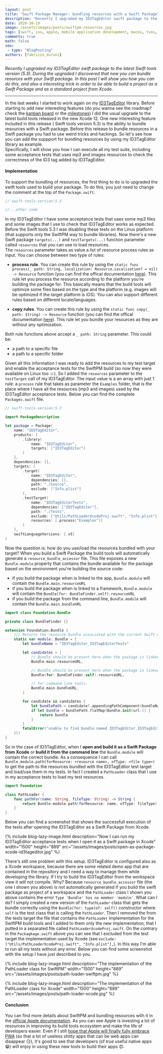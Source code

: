 ```yaml
---
layout: post
title: "Swift Package Manager: bundling resources with a Swift Package"
description: "Recently I upgraded my ID3TagEditor swift package to the latest Swift tools version (5.3). During the upgraded I discovered that now you can bundle reources with your Swift package. In this post I will show you how you can do this, and also a interesting trick in order to be able to build a project as a Swift Package and as a standard project from Xcode."
date: 2020-10-19
image: /assets/images/posts/swiftpm-resources.jpg
tags: [swift, ios, apple, mobile application development, macos, tvos, watchos]
comments: true
math: false
seo:
 - type: "BlogPosting"
authors: [fabrizio_duroni] 
---
```


*Recently I upgraded my ID3TagEditor swift package to the latest Swift tools version (5.3). During the upgraded I discovered that now you can bundle reources with your Swift package. In this post I will show you how you can do this, and also a interesting trick in order to be able to build a project as a Swift Package and as a standard project from Xcode.*

---

In the last weeks I started to work again on my [ID3TagEditor](/2018/05/07/born-id3tageditor-mp3id3tagger.html "id3tag id3 id3tageditor") library. Before starting to add new interesting features (do you wanna see the roadmap? check the [kanban board](https://github.com/chicio/ID3TagEditor/projects/1 "ID3TagEditor projects") or the [milestones](https://github.com/chicio/ID3TagEditor/milestones)) I did the usual upgrade to the latest build tools released in the new Xcode 12. One new interesting feature included in this release ( Swift tools version 5.3) is the ability to bundle resources with a Swift package. Before this release to bundle resources in a Swift package you had to use weird tricks and hackings. So let's see how you can add the suppport for bundling resources by using my ID3TagEditor library as example.  
Specifically, I will show you how I can execute all my test suite, including some acceptance tests that uses mp3 and images resources to check the correctness of the ID3 tag added by ID3TagEditor.

#### Implementation

To support the bundling of resources, the first thing to do is to upgraded the swift tools used to build your package. To do this, you just need to change the comment at the top of the `Package.swift`.

```swift
// swift-tools-version:5.3

//...other code
```

In my ID3TagEditor I have some acceptance tests that uses some mp3 files and some images that I use to check that ID3TagEditor works as expected. Before the Swift tools 5.3 I was disabling these tests on the Linux platform (that supports only the SwiftPM way to bundle libraries). Now there's a new Swift package `targets(...)` and `testTargets(...)` function parameter called `resources` that you can use to load resources.  
The `resources` parameter takes as value a list of resource process rules as input. You can choose between two type of rules:

* **process rule**. You can create this rule by using the `static func process(_ path: String, localization: Resource.Localization? = nil) -> Resource` function (you can find the offical documentation [here](https://developer.apple.com/documentation/swift_packages/resource/3554515-process)). This rule let you process the resource according to the platform you’re building the package for. This basically means that the build tools will optimize some files based on the type and the platform (e.g. images will be optimized if the target platform is iOS). You can also support different rules based on different locale/languages.

* **copy rules**. You can create this rule by using the `static func copy(_ path: String) -> Resource` function (you can find the offical documentation [here](https://developer.apple.com/documentation/swift_packages/resource/3516880-copy)). This rule let you bundle your resources as they are without any optimization.

Both rule functions above accept a `_ path: String` parameter. This could be:

* a path to a specific file
* a path to a specific folder

Given all this information I was ready to add the resources to my test target and enable the acceptance tests for the SwiftPM build (so now they were available on Linux too :relaxed:). So I added the `resources` parameter to the `testTarget` call of my ID3TagEditor. The input value is a an array with just 1 rule: a `process` rule that takes as parameter the `Examples` folder, that is the place where I have all the resources (mp3 and images) used by the ID3TagEditor acceptance tests. Below you can find the complete `Packages.swift` file.


``` swift
// swift-tools-version:5.3

import PackageDescription

let package = Package(
    name: "ID3TagEditor",
    products: [
        .library(
            name: "ID3TagEditor",
            targets: ["ID3TagEditor"]
        )
    ],
    dependencies: [],
    targets: [
        .target(
            name: "ID3TagEditor",
            dependencies: [],
            path: "./Source",
            exclude: ["Info.plist"]
        ),
        .testTarget(
            name: "ID3TagEditorTests",
            dependencies: ["ID3TagEditor"],
            path: "./Tests",
            exclude: ["Utils/PathLoaderXcodeProj.swift", "Info.plist"],
            resources: [.process("Examples")]
        )
    ],
    swiftLanguageVersions: [.v5]
)
```

Now the question is: how do you use/load the resources bundled with your target? When you build a Swift Package the build tools will automatically generate a `resource_bundle_accessor` file. This file exposes a new `Bundle.module` property that contains the bundle available for the package based on the environment you're building the source code:

* if you build the package when is linked to the app, `Bundle.module` will contain the `Bundle.main.resourceURL`
* if you build the package when is linked to a framework, `Bundle.module` will contain the `Bundle(for: BundleFinder.self).resourceURL`
* if you build the package from the command line, `Bundle.module` will contain the `Bundle.main.bundleURL`

```swift
import class Foundation.Bundle

private class BundleFinder {}

extension Foundation.Bundle {
    /// Returns the resource bundle associated with the current Swift module.
    static var module: Bundle = {
        let bundleName = "ID3TagEditor_ID3TagEditorTests"

        let candidates = [
            // Bundle should be present here when the package is linked into an App.
            Bundle.main.resourceURL,

            // Bundle should be present here when the package is linked into a framework.
            Bundle(for: BundleFinder.self).resourceURL,

            // For command-line tools.
            Bundle.main.bundleURL,
        ]

        for candidate in candidates {
            let bundlePath = candidate?.appendingPathComponent(bundleName + ".bundle")
            if let bundle = bundlePath.flatMap(Bundle.init(url:)) {
                return bundle
            }
        }
        fatalError("unable to find bundle named ID3TagEditor_ID3TagEditorTests")
    }()
}
```

So in the case of ID3TagEditor, when I **open and build it as a Swift Package from Xcode** or **build it from the command line** the `Bundle.module` will contain the correct bundle. As a consequence I can call `Bundle.module.path(forResource: <resource name>, ofType: <file type>)` to get the path to the resources bundled with the ID3TagEditor test target and load/use them in my tests. In fact I created a `PathLoader` class that I use in my acceptance tests to load my test resources.

```swift
import Foundation

class PathLoader {
    func pathFor(name: String, fileType: String) -> String {
        return Bundle.module.path(forResource: name, ofType: fileType)!
    }
}
```

Below you can find a screenshot that shows the successfull execution of the tests after opening the ID3TagEditor as a Swift Package from Xcode.

{% include blog-lazy-image.html description="Now I can run my ID3TagEditor acceptance tests when I open it as a Swift package in Xcode" width="1500" height="889" src="/assets/images/posts/open-as-package-xcode-id3tageditor.jpg" %}

There's still one problem with this setup. ID3TagEditor is configured also as a Xcode workspace, because there are some related demo app that are contained in the repository and I need a way to manage them while developing the library. If I try to build the ID3TagEditor from the workspace view it will not compile. Why? Because `resource_bundle_accessor` file (the one I shown you above) is not automatically generated if you build the swift package as project of a workspace and the `PathLoader` class I shown you above contains the error `Type 'Bundle' has no member 'module'`. What can I do? I simply created a new version of the `PathLoader` class that gets the bundle correctly using the `Bundle(for: type(of: self))` constructor where `self` is the test class that is calling the `PathLoader`. Then I removed the from the tests target the file that contains the `PathLoader` implementation for the SwiftPM build tools and I added to them only the new implementation, that I putted in a separated file called `PathLoaderXcodeProj.swift`. On the contrary in the `Packagkage.swift` above you can see that I excluded from the test target the implementation used by Xcode (see `exclude: ["Utils/PathLoaderXcodeProj.swift", "Info.plist"],`). In this way I'm able to run all my tests without any error. Below you can find some screenshot with the setup I have just described to you.

{% include blog-lazy-image.html description="The implementation of the PathLoader class for SwiftPM" width="1500" height="889" src="/assets/images/posts/path-loader-swiftpm.jpg" %}

{% include blog-lazy-image.html description="The implementation of the PathLoader class for Xcode" width="1500" height="889" src="/assets/images/posts/path-loader-xcode.jpg" %}

#### Conclusion

You can find more details about SwiftPM and bundling resources with it in the [official Apple documentation](https://developer.apple.com/documentation/swift_packages/bundling_resources_with_a_swift_package "resources swift swiftpm"). As you can see Apple is investing a lot of resources in improving its build tools ecosystem and make the life of developers easier. Even if I still [hope that Apple will finally fully embrace PWA](/2019/03/03/github-pages-progressive-web-app.html "progressive web apps") (so that a lot of useless shitty apps that can be web apps can disappear :smirk:), it's good to see that developers (of true useful native apps :grin:) will enjoy in using these new tools to build their apps :heart_eyes:.